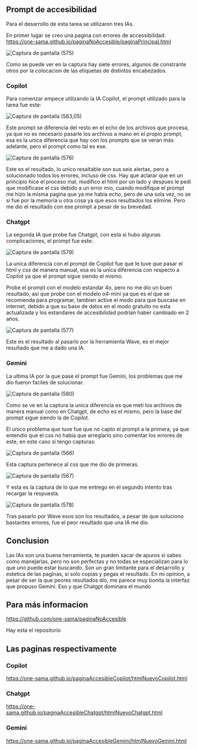 ## Prompt de accesibilidad

Para el desarrollo de esta tarea se utilizaron tres IAs.

En primer lugar se creo una pagina con errores de accessibilidad: https://one-sama.github.io/paginaNoAccesible/paginaPrincipal.html

![Captura de pantalla (575)](https://github.com/user-attachments/assets/b9c71190-1036-4d1d-bed0-ca4801dd5e50)

Como se puede ver en la captura hay siete errores, algunos de constrante otros por la colocacion de las etiquetas de distintos encabezados.

### Copilot

Para comenzar empece utilizando la IA Copilot, el prompt utilizado para la tarea fue este:

![Captura de pantalla (563,05)](https://github.com/user-attachments/assets/b1132d4e-6f93-4788-a0cd-2dd4f71be10f)

Este prompt se diferencia del resto en el echo de los archivos que procesa, ya que no es necesario pasarle los archivos a mano en el propio prompt, esa es la unica diferencia que hay con los prompts que se veran más adelante, pero el prompt como tal es ese.

![Captura de pantalla (576)](https://github.com/user-attachments/assets/b90c26d5-7645-4b1b-b8b7-4fab2835c219)

Este es el resultado, lo unico resaltable son sus seis alertas, pero a solucionado todos los errores, incluso de css. Hay que aclarar que en un principio hice el proceso mal, modifico el html por un lado y despues le pedi que modificase el css debido a un error mio, cuando modifique el prompt me hizo la misma pagina que ya me habia echo, pero de una sola vez, no se si fue por la memoria u otra cosa ya que esos resultados los elimine. Pero me dio el resultado con ese prompt a pesar de su brevedad.

### Chatgpt

La segunda IA que probe fue Chatgpt, con esta si hubo algunas complicaciones, el prompt fue este:

![Captura de pantalla (579)](https://github.com/user-attachments/assets/b94a8ae5-be53-4da3-ba28-dda540d86acf)

La unica diferencia con el prompt de Copilot fue que le tuve que pasar el html y css de manera manual, esa es la unica diferencia con respecto a Copilot ya que el prompt sigue siendo el mismo.

Probe el prompt con el modelo estandar 4o, pero no me dio un buen resultado, asi que probe con el modelo o4-mini ya que es el que se recomienda para programar, tambien active el modo para que buscase en internet, debido a que su base de datos en el modo gratuito no esta actualizada y los estandares de accesibilidad podrian haber cambiado en 2 años.

![Captura de pantalla (577)](https://github.com/user-attachments/assets/a0a0753d-bb68-4c01-b738-2357fcb86409)

Este es el resultado al pasarlo por la herramienta Wave, es el mejor resultado que me a dado una IA.

### Gemini

La ultima IA por la que pase el prompt fue Gemini, los problemas que me dio fueron faciles de solucionar.

![Captura de pantalla (580)](https://github.com/user-attachments/assets/ee9a85cc-4e6a-4645-a607-6d7ac46084de)

Como se ve en la captura la unica diferencia es que meti los archivos de manera manual como en Chatgpt, de echo es el mismo, pero la base del prompt sigue siendo la de Copilot.

El unico problema que tuve fue que no capto el prompt a la primera, ya que entendio que el css no habia que arreglarlo sino comentar los errores de este, en este caso si tengo capturas:

![Captura de pantalla (566)](https://github.com/user-attachments/assets/b01961e6-7982-4c97-a466-9ce4f78d27ac)

Esta captura pertenece al css que me dio de primeras.

![Captura de pantalla (567)](https://github.com/user-attachments/assets/4a637000-b231-43da-8e22-a1ed558b1a54)

Y esta es la captura de lo que me entrego en el segundo intento tras recargar la respuesta.

![Captura de pantalla (578)](https://github.com/user-attachments/assets/fb1ead70-4b1f-4e6a-beb0-7e178392add9)

Tras pasarlo por Wave esos son los resultados, a pesar de que soluciono bastantes errores, fue el peor resultado que una IA me dio.

## Conclusion

Las IAs son una buena herramienta, te pueden sacar de apuros si sabes como manejarlas, pero no son perfectas y no todas se especializan para lo que uno puede estar buscando. Son un gran limitante para el desarrollo y estetica de las paginas, si solo copias y pegas el resultado. En mi opinion, a pesar de ser la que peores resultados dio, me parece muy bonita la interfaz que propuso Gemini. Eso y que Chatgpt dominara el mundo

## Para más informacion

https://github.com/one-sama/paginaNoAccesible

Hay esta el repositorio

## Las paginas respectivamente

### Copilot

https://one-sama.github.io/paginaAccesibleCopilot/htmlNuevoCopilot.html

### Chatgpt

https://one-sama.github.io/paginaAccesibleChatgpt/htmlNuevoChatgpt.html

### Gemini

https://one-sama.github.io/paginaAccesibleGemini/htmlNuevoGemini.html
